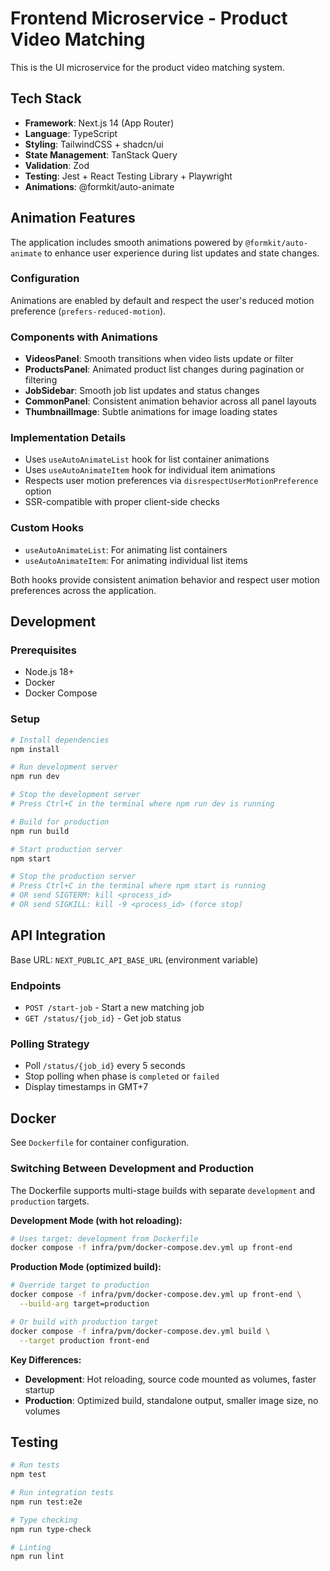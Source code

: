 # Frontend Microservice - Product Video Matching

This is the UI microservice for the product video matching system.

## Tech Stack

- **Framework**: Next.js 14 (App Router)
- **Language**: TypeScript
- **Styling**: TailwindCSS + shadcn/ui
- **State Management**: TanStack Query
- **Validation**: Zod
- **Testing**: Jest + React Testing Library + Playwright
- **Animations**: @formkit/auto-animate

## Animation Features

The application includes smooth animations powered by `@formkit/auto-animate` to enhance user experience during list updates and state changes.

### Configuration

Animations are enabled by default and respect the user's reduced motion preference (`prefers-reduced-motion`).

### Components with Animations

- **VideosPanel**: Smooth transitions when video lists update or filter
- **ProductsPanel**: Animated product list changes during pagination or filtering
- **JobSidebar**: Smooth job list updates and status changes
- **CommonPanel**: Consistent animation behavior across all panel layouts
- **ThumbnailImage**: Subtle animations for image loading states

### Implementation Details

- Uses `useAutoAnimateList` hook for list container animations
- Uses `useAutoAnimateItem` hook for individual item animations
- Respects user motion preferences via `disrespectUserMotionPreference` option
- SSR-compatible with proper client-side checks

### Custom Hooks

- `useAutoAnimateList`: For animating list containers
- `useAutoAnimateItem`: For animating individual list items

Both hooks provide consistent animation behavior and respect user motion preferences across the application.

## Development

### Prerequisites

- Node.js 18+ 
- Docker
- Docker Compose

### Setup

```bash
# Install dependencies
npm install

# Run development server
npm run dev

# Stop the development server
# Press Ctrl+C in the terminal where npm run dev is running

# Build for production
npm run build

# Start production server
npm start

# Stop the production server
# Press Ctrl+C in the terminal where npm start is running
# OR send SIGTERM: kill <process_id>
# OR send SIGKILL: kill -9 <process_id> (force stop)
```

## API Integration

Base URL: `NEXT_PUBLIC_API_BASE_URL` (environment variable)

### Endpoints

- `POST /start-job` - Start a new matching job
- `GET /status/{job_id}` - Get job status

### Polling Strategy

- Poll `/status/{job_id}` every 5 seconds
- Stop polling when phase is `completed` or `failed`
- Display timestamps in GMT+7

## Docker

See `Dockerfile` for container configuration.

### Switching Between Development and Production

The Dockerfile supports multi-stage builds with separate `development` and `production` targets.

**Development Mode (with hot reloading):**
```bash
# Uses target: development from Dockerfile
docker compose -f infra/pvm/docker-compose.dev.yml up front-end
```

**Production Mode (optimized build):**
```bash
# Override target to production
docker compose -f infra/pvm/docker-compose.dev.yml up front-end \
  --build-arg target=production

# Or build with production target
docker compose -f infra/pvm/docker-compose.dev.yml build \
  --target production front-end
```

**Key Differences:**
- **Development**: Hot reloading, source code mounted as volumes, faster startup
- **Production**: Optimized build, standalone output, smaller image size, no volumes

## Testing

```bash
# Run tests
npm test

# Run integration tests
npm run test:e2e

# Type checking
npm run type-check

# Linting
npm run lint
```
